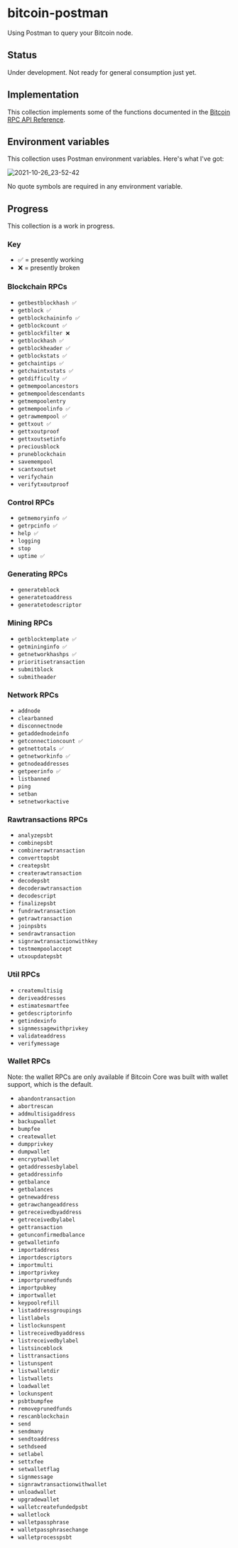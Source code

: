 # bitcoin-postman

Using Postman to query your Bitcoin node.

## Status

Under development. Not ready for general consumption just yet.

## Implementation

This collection implements some of the functions documented in the [Bitcoin RPC API Reference](https://developer.bitcoin.org/reference/rpc/index.html).

## Environment variables

This collection uses Postman environment variables.  Here's what I've got:

![2021-10-26_23-52-42](https://user-images.githubusercontent.com/80144/138998059-266808f3-fd1e-4b86-9a6a-36b5cf80f5c3.png)

No quote symbols are required in any environment variable.

## Progress

This collection is a work in progress.

### Key
* ✅ = presently working
* ❌ = presently broken

### Blockchain RPCs
* `getbestblockhash ✅`
* `getblock ✅`
* `getblockchaininfo ✅`
* `getblockcount ✅`
* `getblockfilter ❌`
* `getblockhash ✅`
* `getblockheader ✅`
* `getblockstats ✅`
* `getchaintips ✅`
* `getchaintxstats ✅`
* `getdifficulty ✅`
* `getmempoolancestors`
* `getmempooldescendants`
* `getmempoolentry`
* `getmempoolinfo ✅`
* `getrawmempool ✅`
* `gettxout ✅`
* `gettxoutproof`
* `gettxoutsetinfo`
* `preciousblock `
* `pruneblockchain`
* `savemempool`
* `scantxoutset`
* `verifychain`
* `verifytxoutproof`

### Control RPCs
* `getmemoryinfo ✅`
* `getrpcinfo ✅`
* `help ✅`
* `logging`
* `stop`
* `uptime ✅`

### Generating RPCs
* `generateblock`
* `generatetoaddress`
* `generatetodescriptor`

### Mining RPCs
* `getblocktemplate ✅`
* `getmininginfo ✅`
* `getnetworkhashps ✅`
* `prioritisetransaction`
* `submitblock`
* `submitheader`

### Network RPCs
* `addnode`
* `clearbanned`
* `disconnectnode`
* `getaddednodeinfo`
* `getconnectioncount ✅`
* `getnettotals ✅`
* `getnetworkinfo ✅`
* `getnodeaddresses`
* `getpeerinfo ✅`
* `listbanned`
* `ping`
* `setban`
* `setnetworkactive`

### Rawtransactions RPCs
* `analyzepsbt`
* `combinepsbt`
* `combinerawtransaction`
* `converttopsbt`
* `createpsbt`
* `createrawtransaction`
* `decodepsbt`
* `decoderawtransaction`
* `decodescript`
* `finalizepsbt`
* `fundrawtransaction`
* `getrawtransaction`
* `joinpsbts`
* `sendrawtransaction`
* `signrawtransactionwithkey`
* `testmempoolaccept`
* `utxoupdatepsbt`

### Util RPCs
* `createmultisig`
* `deriveaddresses`
* `estimatesmartfee`
* `getdescriptorinfo`
* `getindexinfo`
* `signmessagewithprivkey`
* `validateaddress`
* `verifymessage`

### Wallet RPCs
Note: the wallet RPCs are only available if Bitcoin Core was built with wallet support, which is the default.

* `abandontransaction`
* `abortrescan`
* `addmultisigaddress`
* `backupwallet`
* `bumpfee`
* `createwallet`
* `dumpprivkey`
* `dumpwallet`
* `encryptwallet`
* `getaddressesbylabel`
* `getaddressinfo`
* `getbalance`
* `getbalances`
* `getnewaddress`
* `getrawchangeaddress`
* `getreceivedbyaddress`
* `getreceivedbylabel`
* `gettransaction`
* `getunconfirmedbalance`
* `getwalletinfo`
* `importaddress`
* `importdescriptors`
* `importmulti`
* `importprivkey`
* `importprunedfunds`
* `importpubkey`
* `importwallet`
* `keypoolrefill`
* `listaddressgroupings`
* `listlabels`
* `listlockunspent`
* `listreceivedbyaddress`
* `listreceivedbylabel`
* `listsinceblock`
* `listtransactions`
* `listunspent`
* `listwalletdir`
* `listwallets`
* `loadwallet`
* `lockunspent`
* `psbtbumpfee`
* `removeprunedfunds`
* `rescanblockchain`
* `send`
* `sendmany`
* `sendtoaddress`
* `sethdseed`
* `setlabel`
* `settxfee`
* `setwalletflag`
* `signmessage`
* `signrawtransactionwithwallet`
* `unloadwallet`
* `upgradewallet`
* `walletcreatefundedpsbt`
* `walletlock`
* `walletpassphrase`
* `walletpassphrasechange`
* `walletprocesspsbt`